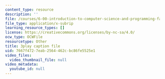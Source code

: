 ```yaml
---
content_type: resource
description: ''
file: /courses/6-00-introduction-to-computer-science-and-programming-fall-2008/7667f4727eab2564462cbc86fe5525e1_k6U-i4gXkLM.srt
file_type: application/x-subrip
learning_resource_types: []
license: https://creativecommons.org/licenses/by-nc-sa/4.0/
ocw_type: OCWFile
resourcetype: Other
title: 3play caption file
uid: 7667f472-7eab-2564-462c-bc86fe5525e1
video_files:
  video_thumbnail_file: null
video_metadata:
  youtube_id: null
---
```

